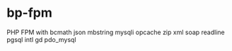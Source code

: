 # bp-fpm
PHP FPM with bcmath json mbstring mysqli opcache zip xml soap readline pgsql intl gd pdo_mysql
